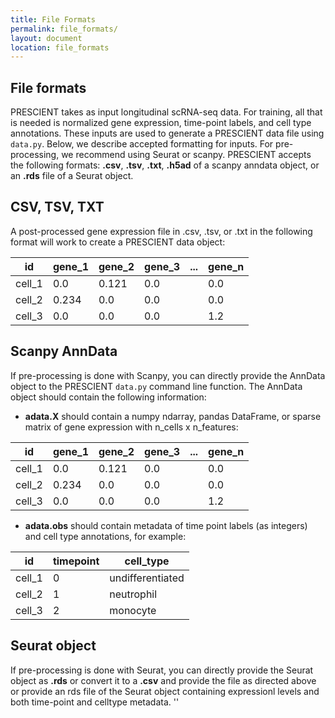 ```yaml
---
title: File Formats
permalink: file_formats/
layout: document
location: file_formats
---
```


## File formats

PRESCIENT takes as input longitudinal scRNA-seq data. For training, all that is needed is normalized gene expression, time-point labels, and cell type annotations. These inputs are used to generate a PRESCIENT data file using `data.py`. Below, we describe accepted formatting for inputs. For pre-processing, we recommend using Seurat or scanpy. PRESCIENT accepts the following formats: **.csv**, **.tsv**, **.txt**, **.h5ad** of a scanpy anndata object, or an **.rds** file of a Seurat object.

## CSV, TSV, TXT
A post-processed gene expression file in .csv, .tsv, or .txt in the following format will work to create a PRESCIENT data object:

| id     	| gene_1 	| gene_2 	| gene_3 	| ... 	| gene_n 	|
|--------	|--------	|--------	|--------	|-----	|--------	|
| cell_1 	| 0.0    	| 0.121  	| 0.0    	|     	| 0.0    	|
| cell_2 	| 0.234  	| 0.0    	| 0.0    	|     	| 0.0    	|
| cell_3 	| 0.0    	| 0.0    	| 0.0    	|     	| 1.2    	|


## Scanpy AnnData
If pre-processing is done with Scanpy, you can directly provide the AnnData object to the PRESCIENT `data.py` command line function. The AnnData object should contain the following information:
- **adata.X** should contain a numpy ndarray, pandas DataFrame, or sparse matrix of gene expression with n_cells x n_features:

| id     	| gene_1 	| gene_2 	| gene_3 	| ... 	| gene_n 	|
|--------	|--------	|--------	|--------	|-----	|--------	|
| cell_1 	| 0.0    	| 0.121  	| 0.0    	|     	| 0.0    	|
| cell_2 	| 0.234  	| 0.0    	| 0.0    	|     	| 0.0    	|
| cell_3 	| 0.0    	| 0.0    	| 0.0    	|     	| 1.2    	|

- **adata.obs** should contain metadata of time point labels (as integers) and cell type annotations, for example:

| id     	| timepoint 	| cell_type        	|
|--------	|-----------	|------------------	|
| cell_1 	| 0         	| undifferentiated 	|
| cell_2 	| 1         	| neutrophil       	|
| cell_3 	| 2         	| monocyte         	|

## Seurat object
If pre-processing is done with Seurat, you can directly provide the Seurat object as **.rds** or convert it to a **.csv** and provide the file as directed above or provide an rds file of the Seurat object containing expressionl levels and both time-point and celltype metadata.
''
